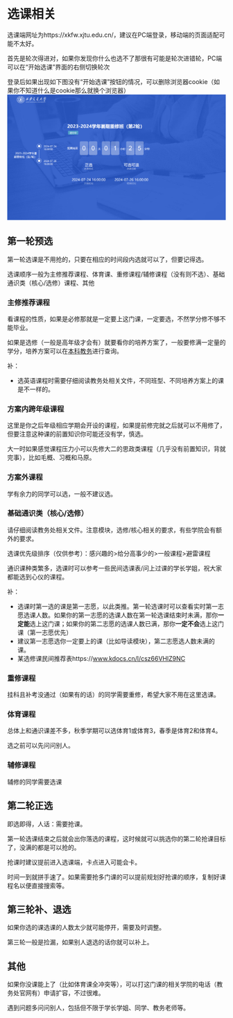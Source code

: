 # 选课相关

选课端网址为https://xkfw.xjtu.edu.cn/，建议在PC端登录，移动端的页面适配可能不太好。

首先是轮次得进对，如果你发现你什么也选不了那很有可能是轮次进错轮，PC端可以在“开始选课”界面的右侧切换轮次

登录后如果出现如下图没有“开始选课”按钮的情况，可以删除浏览器cookie（如果你不知道什么是cookie那么就换个浏览器）
![](../images/pic_1.png)


## 第一轮预选

第一轮选课是不用抢的，只要在相应的时间段内选就可以了，但要记得选。

选课顺序一般为主修推荐课程、体育课、重修课程/辅修课程（没有则不选）、基础通识类（核心/选修）课程、其他

### 主修推荐课程

看课程的性质，如果是必修那就是一定要上这门课，一定要选，不然学分修不够不能毕业。

如果是选修（一般是高年级才会有）就要看你的培养方案了，一般要修满一定量的学分，培养方案可以在[本科教务](https://ehall.xjtu.edu.cn/)进行查询。

补：

* 选英语课程时需要仔细阅读教务处相关文件，不同班型、不同培养方案上的课是不一样的。

### 方案内跨年级课程

这里是你之后年级相应学期会开设的课程，如果提前修完就之后就可以不用修了，但要注意这种课的前置知识你可能还没有学，慎选。

大一时如果感觉课程压力小可以先修大二的思政类课程（几乎没有前置知识，背就完事），比如毛概、习概和马原。

### 方案外课程

学有余力的同学可以选，一般不建议选。

### 基础通识类（核心/选修）

请仔细阅读教务处相关文件。注意模块，选修/核心相关的要求，有些学院会有额外的要求。

选课优先级排序（仅供参考）：感兴趣的>给分高事少的>一般课程>避雷课程

通识课种类繁多，选课时可以参考一些民间选课表/问上过课的学长学姐，祝大家都能选到心仪的课程。

补：

* 选课时第一选的课是第一志愿，以此类推。第一轮选课时可以查看实时第一志愿选课人数。如果你的第一志愿的选课人数在第一轮选课结束时未满，那你**一定能**选上这门课；如果你的第二志愿的选课人数已满，那你**一定不会**选上这门课（第一志愿优先）
* 建议第一志愿选你一定要上的课（比如导读模块），第二志愿选人数未满的课。
* 某选修课民间推荐表https://www.kdocs.cn/l/csz66VHlZ9NC

### 重修课程

挂科且补考没通过（如果有的话）的同学需要重修，希望大家不用在这里选课。

### 体育课程

总体上和通识课差不多，秋季学期可以选体育1或体育3，春季是体育2和体育4。

选之前可以先问问别人。

### 辅修课程

辅修的同学需要选课



## 第二轮正选

即选即得，人话：需要抢课。

第一轮选课结束之后就会出你落选的课程，这时候就可以挑选你的第二轮抢课目标了，没满的都是可以抢的。

抢课时建议提前进入选课端，卡点进入可能会卡。

时间一到就拼手速了。如果需要抢多门课的可以提前规划好抢课的顺序，复制好课程名以便直接搜索等。



## 第三轮补、退选

如果你选的课选课的人数太少就可能停开，需要及时调整。

第三轮一般是捡漏，如果别人退选的话你就可以补上。



## 其他

如果你没课能上了（比如体育课全冲突等），可以打这门课的相关学院的电话（教务处官网有）申请扩容，不过很难。

遇到问题多问问别人，包括但不限于学长学姐、同学、教务老师等。